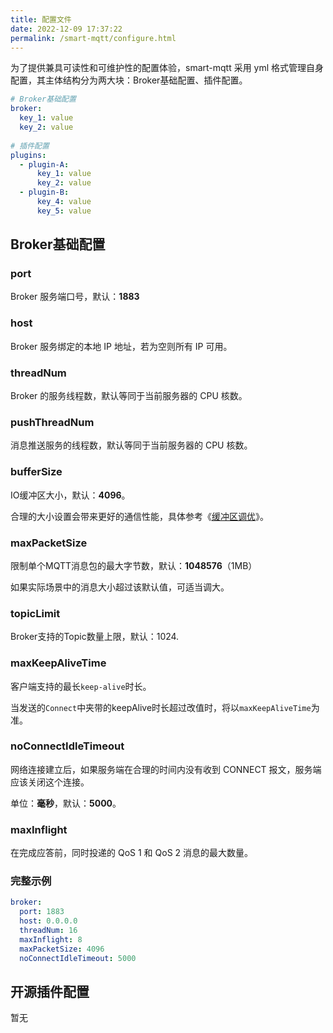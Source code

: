 ```yaml
---
title: 配置文件
date: 2022-12-09 17:37:22
permalink: /smart-mqtt/configure.html
---
```

为了提供兼具可读性和可维护性的配置体验，smart-mqtt 采用 yml 格式管理自身配置，其主体结构分为两大块：Broker基础配置、插件配置。
```yaml
# Broker基础配置
broker:
  key_1: value
  key_2: value
  
# 插件配置  
plugins:
  - plugin-A:
      key_1: value
      key_2: value
  - plugin-B:
      key_4: value
      key_5: value
```
## Broker基础配置
### port
Broker 服务端口号，默认：**1883**
### host
Broker 服务绑定的本地 IP 地址，若为空则所有 IP 可用。

### threadNum
Broker 的服务线程数，默认等同于当前服务器的 CPU 核数。

### pushThreadNum
消息推送服务的线程数，默认等同于当前服务器的 CPU 核数。

### bufferSize
IO缓冲区大小，默认：**4096**。 

合理的大小设置会带来更好的通信性能，具体参考《[缓冲区调优](/smart-mqtt/buffer-optimize.html)》。

### maxPacketSize
限制单个MQTT消息包的最大字节数，默认：**1048576**（1MB）

如果实际场景中的消息大小超过该默认值，可适当调大。

### topicLimit
Broker支持的Topic数量上限，默认：1024.

### maxKeepAliveTime
客户端支持的最长`keep-alive`时长。

当发送的`Connect`中夹带的keepAlive时长超过改值时，将以`maxKeepAliveTime`为准。

### noConnectIdleTimeout
网络连接建立后，如果服务端在合理的时间内没有收到 CONNECT 报文，服务端应该关闭这个连接。

单位：**毫秒**，默认：**5000**。
### maxInflight
在完成应答前，同时投递的 QoS 1 和 QoS 2 消息的最大数量。

### 完整示例
```yaml
broker:
  port: 1883
  host: 0.0.0.0
  threadNum: 16
  maxInflight: 8
  maxPacketSize: 4096
  noConnectIdleTimeout: 5000
```

## 开源插件配置
暂无